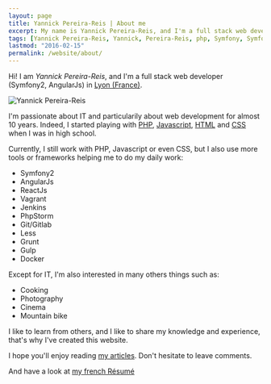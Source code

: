 ```yaml
---
layout: page
title: Yannick Pereira-Reis | About me
excerpt: My name is Yannick Pereira-Reis, and I'm a full stack web developer in Lyon (France).
tags: [Yannick Pereira-Reis, Yannick, Pereira-Reis, php, Symfony, Symfony2, AngularJs, Docker, Vagrant, Elasticsearch, Lyon]
lastmod: "2016-02-15"
permalink: /website/about/
---
```


Hi! I am *Yannick Pereira-Reis*, and I'm a full stack web developer (Symfony2, AngularJs) in [Lyon (France)](http://www.lyon.fr/page/accueil.html).

<img class="img-center" src="../../images/author/avatar.png" alt="Yannick Pereira-Reis">

I'm passionate about IT and particularily about web development for almost 10 years.
Indeed, I started playing with [PHP](http://php.net/),
[Javascript](http://fr.wikipedia.org/wiki/JavaScript),
[HTML](http://fr.wikipedia.org/wiki/Hypertext_Markup_Language)
and [CSS](http://en.wikipedia.org/wiki/Cascading_Style_Sheets) when I was in high school.

Currently, I still work with PHP, Javascript or even CSS, but I also use more tools or frameworks helping me to do my daily work:

* Symfony2
* AngularJs
* ReactJs
* Vagrant
* Jenkins
* PhpStorm
* Git/Gitlab
* Less
* Grunt
* Gulp
* Docker

Except for IT, I'm also interested in many others things such as:

* Cooking
* Photography
* Cinema
* Mountain bike

I like to learn from others, and I like to share my knowledge and experience, that's why I've created this website.

I hope you'll enjoy reading [my articles](/). Don't hesitate to leave comments.

And have a look at [my french Résumé](/website/resume)
